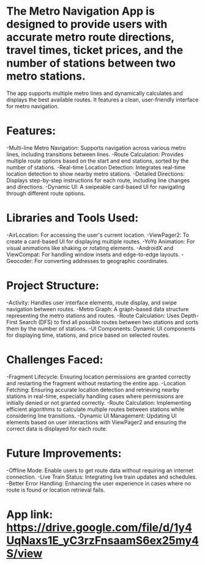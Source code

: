 # The Metro Navigation App is designed to provide users with accurate metro route directions, travel times, ticket prices, and the number of stations between two metro stations.
The app supports multiple metro lines and dynamically calculates and displays the best available routes. It features a clean, user-friendly interface for metro navigation.

# Features:
-Multi-line Metro Navigation: Supports navigation across various metro lines, including transitions between lines.
-Route Calculation: Provides multiple route options based on the start and end stations, sorted by the number of stations.
-Real-time Location Detection: Integrates real-time location detection to show nearby metro stations.
-Detailed Directions: Displays step-by-step instructions for each route, including line changes and directions.
-Dynamic UI: A swipeable card-based UI for navigating through different route options.

# Libraries and Tools Used:
-AirLocation: For accessing the user's current location.
-ViewPager2: To create a card-based UI for displaying multiple routes.
-YoYo Animation: For visual animations like shaking or rotating elements.
-AndroidX and ViewCompat: For handling window insets and edge-to-edge layouts.
-Geocoder: For converting addresses to geographic coordinates.

# Project Structure:
-Activity: Handles user interface elements, route display, and swipe navigation between routes.
-Metro Graph: A graph-based data structure representing the metro stations and routes.
-Route Calculation: Uses Depth-First Search (DFS) to find all possible routes between two stations and sorts them by the number of stations.
-UI Components: Dynamic UI components for displaying time, stations, and price based on selected routes.

# Challenges Faced:
-Fragment Lifecycle: Ensuring location permissions are granted correctly and restarting the fragment without restarting the entire app.
-Location Fetching: Ensuring accurate location detection and retrieving nearby stations in real-time, especially handling cases where permissions are initially denied or not granted correctly.
-Route Calculation: Implementing efficient algorithms to calculate multiple routes between stations while considering line transitions.
-Dynamic UI Management: Updating UI elements based on user interactions with ViewPager2 and ensuring the correct data is displayed for each route.

# Future Improvements:
-Offline Mode: Enable users to get route data without requiring an internet connection.
-Live Train Status: Integrating live train updates and schedules.
-Better Error Handling: Enhancing the user experience in cases where no route is found or location retrieval fails.


# App link: https://drive.google.com/file/d/1y4UqNaxs1E_yC3rzFnsaamS6ex25my4S/view
